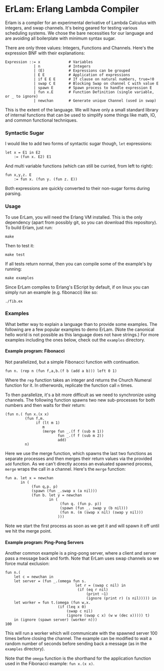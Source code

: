 # ErLam: Erlang Lambda Compiler

Erlam is a compiler for an experimental derivative of Lambda Calculus with 
integers, and swap channels. It's being geared for testing various scheduling 
systems. We chose the bare necessities for our language and are avoiding all 
boilerplate with minimum syntax sugar.

There are only three values: Integers, Functions and Channels. Here's the 
expression BNF with their explanations:

    Expression ::= x             # Variables
                 | n             # Integers
                 | (E)           # Expressions can be grouped
                 | E E           # Application of expressions
                 | if E E E      # If clause on natural numbers, true=!0
                 | swap C E      # Blocking Swap on channel C with value E
                 | spawn E       # Spawn process to handle expression E
                 | fun x.E       # Function Definition (single variable, or _ to ignore)
                 | newchan       # Generate unique Channel (used in swap)

This is the extent of the language. We will have only a small standard library 
of internal functions that can be used to simplify some things like math, IO,
and common functional techniques.

### Syntactic Sugar

I would like to add two forms of syntactic sugar though, `let` expressions:

    let x = E1 in E2
        := (fun x. E2) E1

And multi variable functions (which can still be curried, from left to right):
    
    fun x,y,z. E
        := fun x. (fun y. (fun z. E))

Both expressions are quickly converted to their non-sugar forms during parsing.


### Usage

To use ErLam, you will need the Erlang VM installed. This is the only 
dependency (apart from possibly git, so you can download this repository). To 
build Erlam, just run:
    
    make

Then to test it:

    make test

If all tests return normal, then you can compile some of the example's by 
running:

    make examples

Since ErLam compiles to Erlang's EScript by default, if on linux you can simply
run an example (e.g. fibonacci) like so:

    ./fib.ex


### Examples

What better way to explain a language than to provide some examples. The 
following are a few popular examples to demo ErLam. (Note the canonical hello
world is not possible as this language does not have strings.) For more examples
including the ones below, check out the `examples` directory.

#### Example program: Fibonacci

Not parallelized, but a simple Fibonacci function with continuation.

    fun n. (rep n (fun f,a,b.(f b (add a b))) left 0 1)

Where the `rep` function takes an integer and returns the Church Numeral 
function for it. In otherwords, replicate the function call `n` times.

To then parallelize, it's a bit more difficult as we need to synchronize using 
channels. The following function spawns two new sub-processes for both numbers
and then waits for their return:

    (fun n.( fun x.(x x)
             (fun f,m. 
                  if (lt m 1) 
                     m
                     (merge fun _.(f f (sub m 1))
                            fun _.(f f (sub m 2))
                            add)
             n)

Here we use the merge function, which spawns the last two functions as separate
processes and then merges their return values via the provided `add` function.
As we can't directly access an evaluated spawned process, `merge` wraps the call 
in a channel. Here's the `merge` function:

    fun a. let x = newchan 
           in (
                (fun q,p. p)
                (spawn (fun _.swap x (a nil)))
                (fun b. let y = newchan 
                        in (
                             (fun q. (fun p. p)) 
                             (spawn (fun _. swap y (b nil)))
                             (fun m. (m (swap x nil) (swap y nil)))
                            )))

Note we start the first process as soon as we get it and will spawn it off until
we hit the merge point.
       

#### Example program: Ping-Pong Servers

Another common example is a ping-pong server, where a client and server pass
a message back and forth. Note that ErLam uses swap channels so we force mutal
exclusion:

    fun n.(
        let c = newchan in
        let server = (fun _.(omega fun s. 
                                    let r = (swap c nil) in
                                     (if (eq r nil) 
                                         (print ~1) 
                                         (ignore (print r) (s nil))))) in
        let worker = fun t.(omega (fun w,x.
                            (if (leq x 0)
                                (swap c nil) 
                                (ignore (swap c x) (w w (dec x))))) t)
        in (ignore (spawn server) (worker n)))
    100

This will run a worker which will communicate with the spawned server 100 times 
before closing the channel. The example can be modified to wait a random number 
of seconds before sending back a message (as in the `examples` directory).

Note that the `omega` function is the shorthand for the application function 
used in the Fibonacci example: `fun x.(x x)`.

